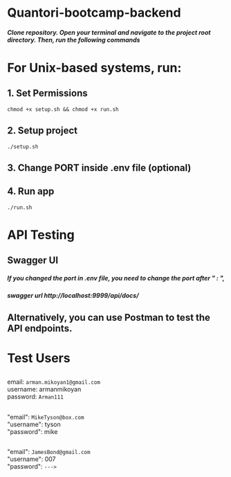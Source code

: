 # Quantori-bootcamp-backend

##### Clone repository. Open your terminal and navigate to the project root directory. Then, run the following commands

# For Unix-based systems, run:

## 1. Set Permissions
    chmod +x setup.sh && chmod +x run.sh

## 2. Setup project
    ./setup.sh

## 3. Change PORT inside .env file (optional) 

## 4. Run app
    ./run.sh

# API Testing

## Swagger UI
##### If you changed the port in .env file, you need to change the port after " : ", 
##### swagger url http://localhost:9999/api/docs/

## Alternatively, you can use Postman to test the API endpoints.


##

# Test Users

##
## 
email: ``arman.mikoyan1@gmail.com``  
username: armanmikoyan  
password: ``Arman111``


##
## 
"email": ``MikeTyson@box.com``      
"username": tyson        
"password": mike    

## 
## 
"email": ``JamesBond@gmail.com``   
"username": 007  
"password": ``--->``


